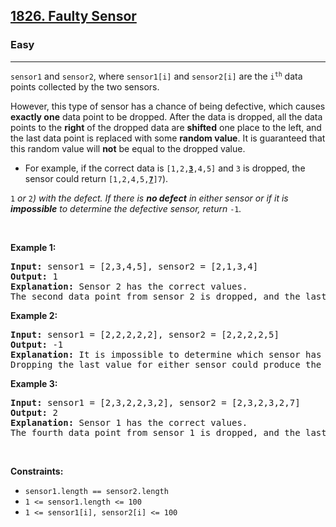 <h2><a href="https://leetcode.com/problems/faulty-sensor/">1826. Faulty Sensor</a></h2><h3>Easy</h3><hr><div><p><code>sensor1</code><font papago-translate="splitted"> and </font><code>sensor2</code><font papago-translate="splitted">, where </font><code>sensor1[i]</code><font papago-translate="splitted"> and </font><code>sensor2[i]</code><font papago-translate="splitted"> are the </font><code>i<sup>th</sup></code><font papago-translate="splitted"> data points collected by the two sensors.</font></p>

<p>However, this type of sensor has a chance of being defective, which causes <strong>exactly one</strong> data point to be dropped. After the data is dropped, all the data points to the <strong>right</strong> of the dropped data are <strong>shifted</strong> one place to the left, and the last data point is replaced with some <strong>random value</strong>. It is guaranteed that this random value will <strong>not</strong> be equal to the dropped value.</p>

<ul>
	<li><font papago-translate="splitted">For example, if the correct data is </font><code>[1,2,<u><strong>3</strong></u>,4,5]</code><font papago-translate="splitted"> and </font><code>3</code><font papago-translate="splitted"> is dropped, the sensor could return </font><code>[1,2,4,5,<u><strong>7</strong></u>]</code><code>7</code><font papago-translate="splitted">).</font></li>
</ul>

<p><code>1</code><font papago-translate="splitted"><em> or </em></font><code>2</code><font papago-translate="splitted"><em>) with the defect. If there is <strong>no defect</strong> in either sensor or if it is<strong> impossible</strong> to determine the defective sensor, return </em></font><code>-1</code><font papago-translate="splitted"><em>.</em></font></p>

<p>&nbsp;</p>
<p><strong class="example">Example 1:</strong></p>

<pre><strong>Input:</strong> sensor1 = [2,3,4,5], sensor2 = [2,1,3,4]
<strong>Output:</strong> 1
<strong>Explanation:</strong> Sensor 2 has the correct values.
The second data point from sensor 2 is dropped, and the last value of sensor 1 is replaced by a 5.
</pre>

<p><strong class="example">Example 2:</strong></p>

<pre><strong>Input:</strong> sensor1 = [2,2,2,2,2], sensor2 = [2,2,2,2,5]
<strong>Output:</strong> -1
<strong>Explanation:</strong> It is impossible to determine which sensor has a defect.
Dropping the last value for either sensor could produce the output for the other sensor.
</pre>

<p><strong class="example">Example 3:</strong></p>

<pre><strong>Input:</strong> sensor1 = [2,3,2,2,3,2], sensor2 = [2,3,2,3,2,7]
<strong>Output:</strong> 2
<strong>Explanation: </strong>Sensor 1 has the correct values.
The fourth data point from sensor 1 is dropped, and the last value of sensor 1 is replaced by a 7.
</pre>

<p>&nbsp;</p>
<p><strong>Constraints:</strong></p>

<ul>
	<li><code>sensor1.length == sensor2.length</code></li>
	<li><code>1 &lt;= sensor1.length &lt;= 100</code></li>
	<li><code>1 &lt;= sensor1[i], sensor2[i] &lt;= 100</code></li>
</ul>
</div>